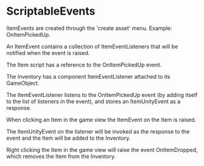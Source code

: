 # ScriptableEvents

ItemEvents are created through the 'create asset' menu. Example: OnItemPickedUp.

An ItemEvent contains a collection of ItemEventListeners that will be notified when the event is raised.

The Item script has a reference to the OnItemPickedUp event.

The Inventory has a component ItemEventListener attached to its GameObject.

The ItemEventListener listens to the OnItemPickedUp event (by adding itself to the list of listeners in the event), and stores an ItemUnityEvent as a response.

When clicking an Item in the game view the ItemEvent on the Item is raised.

The ItemUnityEvent on the listener will be invoked as the response to the event and the Item will be added to the Inventory.

Right clicking the Item in the game view will raise the event OnItemDropped, which removes the Item from the Inventory.
